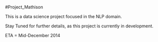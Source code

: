 #Project_Mathison

This is a data science project focused in the NLP domain.

Stay Tuned for further details, as this project is currently in development.

ETA = Mid-December 2014